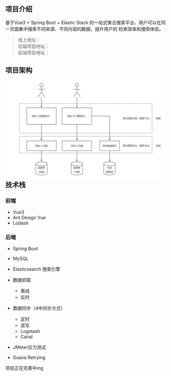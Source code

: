 ## 项目介绍
基于Vue3 + Spring Boot + Elastic Stack 的一站式聚合搜索平台，用户可以在同一页面集中搜索不同来源、不同内容的数据，提升用户的 检索效率和搜索体验。
  
>线上地址：  
> 后端项目地址：  
> 前端项目地址：


## 项目架构

<img src="./image/architecture.png" alt="image-20230515115642677" style="zoom:80%;" align="left"/>

## 技术栈
### 前端

- Vue3
- Ant Design Vue
- Lodash
### 后端  

- Spring Boot
- MySQL
- Elasticsearch 搜索引擎
- 数据抓取
  -  离线
  - 实时
    
- 数据同步（4中同步方式）
    - 定时
    - 双写
    - Logstash
    - Canal
    
- JMeter压力测试
- Guava Retrying 

项目正在完善中ing